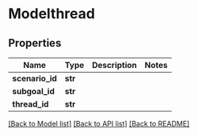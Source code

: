 # Modelthread

## Properties
Name | Type | Description | Notes
------------ | ------------- | ------------- | -------------
**scenario_id** | **str** |  | 
**subgoal_id** | **str** |  | 
**thread_id** | **str** |  | 

[[Back to Model list]](../README.md#documentation-for-models) [[Back to API list]](../README.md#documentation-for-api-endpoints) [[Back to README]](../README.md)


